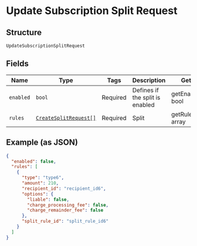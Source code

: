 
# Update Subscription Split Request

## Structure

`UpdateSubscriptionSplitRequest`

## Fields

| Name | Type | Tags | Description | Getter | Setter |
|  --- | --- | --- | --- | --- | --- |
| `enabled` | `bool` | Required | Defines if the split is enabled | getEnabled(): bool | setEnabled(bool enabled): void |
| `rules` | [`CreateSplitRequest[]`](../../doc/models/create-split-request.md) | Required | Split | getRules(): array | setRules(array rules): void |

## Example (as JSON)

```json
{
  "enabled": false,
  "rules": [
    {
      "type": "type6",
      "amount": 210,
      "recipient_id": "recipient_id6",
      "options": {
        "liable": false,
        "charge_processing_fee": false,
        "charge_remainder_fee": false
      },
      "split_rule_id": "split_rule_id6"
    }
  ]
}
```

